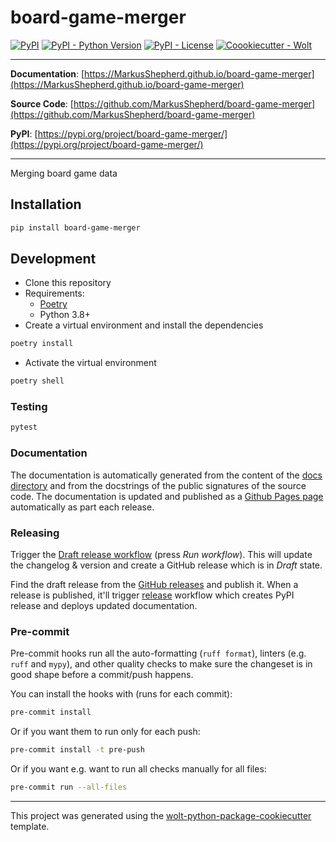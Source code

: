 # board-game-merger

[![PyPI](https://img.shields.io/pypi/v/board-game-merger?style=flat-square)](https://pypi.python.org/pypi/board-game-merger/)
[![PyPI - Python Version](https://img.shields.io/pypi/pyversions/board-game-merger?style=flat-square)](https://pypi.python.org/pypi/board-game-merger/)
[![PyPI - License](https://img.shields.io/pypi/l/board-game-merger?style=flat-square)](https://pypi.python.org/pypi/board-game-merger/)
[![Coookiecutter - Wolt](https://img.shields.io/badge/cookiecutter-Wolt-00c2e8?style=flat-square&logo=cookiecutter&logoColor=D4AA00&link=https://github.com/woltapp/wolt-python-package-cookiecutter)](https://github.com/woltapp/wolt-python-package-cookiecutter)


---

**Documentation**: [https://MarkusShepherd.github.io/board-game-merger](https://MarkusShepherd.github.io/board-game-merger)

**Source Code**: [https://github.com/MarkusShepherd/board-game-merger](https://github.com/MarkusShepherd/board-game-merger)

**PyPI**: [https://pypi.org/project/board-game-merger/](https://pypi.org/project/board-game-merger/)

---

Merging board game data

## Installation

```sh
pip install board-game-merger
```

## Development

* Clone this repository
* Requirements:
  * [Poetry](https://python-poetry.org/)
  * Python 3.8+
* Create a virtual environment and install the dependencies

```sh
poetry install
```

* Activate the virtual environment

```sh
poetry shell
```

### Testing

```sh
pytest
```

### Documentation

The documentation is automatically generated from the content of the [docs directory](https://github.com/MarkusShepherd/board-game-merger/tree/master/docs) and from the docstrings
 of the public signatures of the source code. The documentation is updated and published as a [Github Pages page](https://pages.github.com/) automatically as part each release.

### Releasing

Trigger the [Draft release workflow](https://github.com/MarkusShepherd/board-game-merger/actions/workflows/draft_release.yml)
(press _Run workflow_). This will update the changelog & version and create a GitHub release which is in _Draft_ state.

Find the draft release from the
[GitHub releases](https://github.com/MarkusShepherd/board-game-merger/releases) and publish it. When
 a release is published, it'll trigger [release](https://github.com/MarkusShepherd/board-game-merger/blob/master/.github/workflows/release.yml) workflow which creates PyPI
 release and deploys updated documentation.

### Pre-commit

Pre-commit hooks run all the auto-formatting (`ruff format`), linters (e.g. `ruff` and `mypy`), and other quality
 checks to make sure the changeset is in good shape before a commit/push happens.

You can install the hooks with (runs for each commit):

```sh
pre-commit install
```

Or if you want them to run only for each push:

```sh
pre-commit install -t pre-push
```

Or if you want e.g. want to run all checks manually for all files:

```sh
pre-commit run --all-files
```

---

This project was generated using the [wolt-python-package-cookiecutter](https://github.com/woltapp/wolt-python-package-cookiecutter) template.
